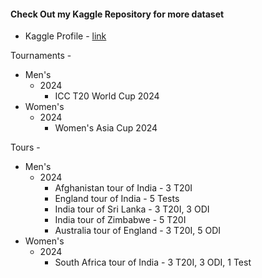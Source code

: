#### Check Out my Kaggle Repository for more dataset
- Kaggle Profile - [link](https://www.kaggle.com/sahiltailor )

Tournaments - 
  - Men's
    - 2024
      - ICC T20 World Cup 2024
  - Women's
    - 2024
      - Women's Asia Cup 2024
  

Tours -
- Men's
  - 2024
    - Afghanistan tour of India - 3 T20I
    - England tour of India - 5 Tests
    - India tour of Sri Lanka - 3 T20I, 3 ODI 
    - India tour of Zimbabwe - 5 T20I 
    - Australia tour of England - 3 T20I, 5 ODI
- Women's
  - 2024
    - South Africa tour of India - 3 T20I, 3 ODI, 1 Test